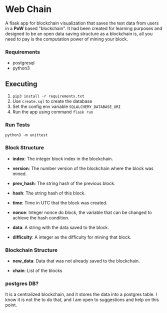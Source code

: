 # Web Chain

A flask app for blockchain visualization that saves the text data from users in a **PoW** based "blockchain". 
It had been created for learning purposes and designed to be an open data saving structure as a blockchain is, 
all you need to pay is the computation power of mining your block.

### Requirements

* postgresql
* python3

## Executing

1. `pip3 install -r requirements.txt`
2. Use `create.sql` to create the database
3. Set the config env variable `SQLALCHEMY_DATABASE_URI`
4. Run the app using command `flask run`

### Run Tests

```shell
python3 -m unittest
```

### Block Structure

* **index**: The integer block index in the blockchain.

* **version**: The number version of the blockchain where the block was mined.

* **prev_hash**: The string hash of the previous block.

* **hash**: The string hash of this block.

* **time**: Time in UTC that the block was created.

* **nonce**: Integer nonce do block, the variable that can be changed to achieve the hash condition.

* **data**: A string with the data saved to the block.

* **difficulty**: A integer as the difficulty for mining that block.


### Blockchain Structure

* **new_data**: Data that was not already saved to the blockchain.
  
* **chain**: List of the blocks

### postgres DB?

It is a centralized blockchain, and it stores the data into a postgres table. I know it is not the to do that,
and I am open to suggestions and help on this point.

